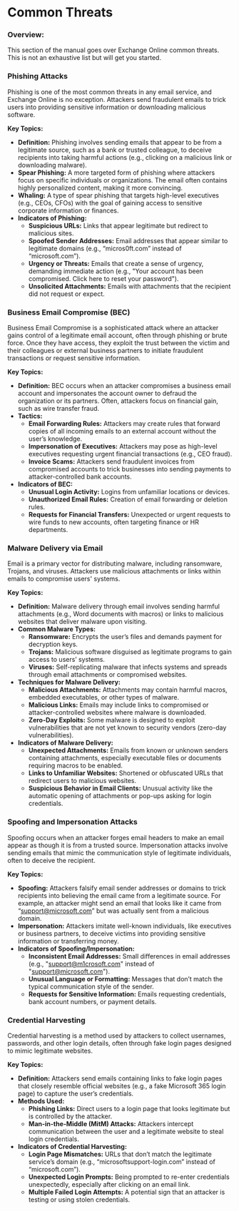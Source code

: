 # Common Threats

### **Overview:**

This section of the manual goes over Exchange Online common threats. This is not an exhaustive list but will get you started.

### **Phishing Attacks**

Phishing is one of the most common threats in any email service, and Exchange Online is no exception. Attackers send fraudulent emails to trick users into providing sensitive information or downloading malicious software.

**Key Topics:**

* **Definition:** Phishing involves sending emails that appear to be from a legitimate source, such as a bank or trusted colleague, to deceive recipients into taking harmful actions (e.g., clicking on a malicious link or downloading malware).
* **Spear Phishing:** A more targeted form of phishing where attackers focus on specific individuals or organizations. The email often contains highly personalized content, making it more convincing.
* **Whaling:** A type of spear phishing that targets high-level executives (e.g., CEOs, CFOs) with the goal of gaining access to sensitive corporate information or finances.
* **Indicators of Phishing:**
  * **Suspicious URLs:** Links that appear legitimate but redirect to malicious sites.
  * **Spoofed Sender Addresses:** Email addresses that appear similar to legitimate domains (e.g., “micros0ft.com” instead of “microsoft.com”).
  * **Urgency or Threats:** Emails that create a sense of urgency, demanding immediate action (e.g., "Your account has been compromised. Click here to reset your password").
  * **Unsolicited Attachments:** Emails with attachments that the recipient did not request or expect.

### **Business Email Compromise (BEC)**

Business Email Compromise is a sophisticated attack where an attacker gains control of a legitimate email account, often through phishing or brute force. Once they have access, they exploit the trust between the victim and their colleagues or external business partners to initiate fraudulent transactions or request sensitive information.

**Key Topics:**

* **Definition:** BEC occurs when an attacker compromises a business email account and impersonates the account owner to defraud the organization or its partners. Often, attackers focus on financial gain, such as wire transfer fraud.
* **Tactics:**
  * **Email Forwarding Rules:** Attackers may create rules that forward copies of all incoming emails to an external account without the user’s knowledge.
  * **Impersonation of Executives:** Attackers may pose as high-level executives requesting urgent financial transactions (e.g., CEO fraud).
  * **Invoice Scams:** Attackers send fraudulent invoices from compromised accounts to trick businesses into sending payments to attacker-controlled bank accounts.
* **Indicators of BEC:**
  * **Unusual Login Activity:** Logins from unfamiliar locations or devices.
  * **Unauthorized Email Rules:** Creation of email forwarding or deletion rules.
  * **Requests for Financial Transfers:** Unexpected or urgent requests to wire funds to new accounts, often targeting finance or HR departments.

### **Malware Delivery via Email**

Email is a primary vector for distributing malware, including ransomware, Trojans, and viruses. Attackers use malicious attachments or links within emails to compromise users' systems.

**Key Topics:**

* **Definition:** Malware delivery through email involves sending harmful attachments (e.g., Word documents with macros) or links to malicious websites that deliver malware upon visiting.
* **Common Malware Types:**
  * **Ransomware:** Encrypts the user’s files and demands payment for decryption keys.
  * **Trojans:** Malicious software disguised as legitimate programs to gain access to users’ systems.
  * **Viruses:** Self-replicating malware that infects systems and spreads through email attachments or compromised websites.
* **Techniques for Malware Delivery:**
  * **Malicious Attachments:** Attachments may contain harmful macros, embedded executables, or other types of malware.
  * **Malicious Links:** Emails may include links to compromised or attacker-controlled websites where malware is downloaded.
  * **Zero-Day Exploits:** Some malware is designed to exploit vulnerabilities that are not yet known to security vendors (zero-day vulnerabilities).
* **Indicators of Malware Delivery:**
  * **Unexpected Attachments:** Emails from known or unknown senders containing attachments, especially executable files or documents requiring macros to be enabled.
  * **Links to Unfamiliar Websites:** Shortened or obfuscated URLs that redirect users to malicious websites.
  * **Suspicious Behavior in Email Clients:** Unusual activity like the automatic opening of attachments or pop-ups asking for login credentials.

### **Spoofing and Impersonation Attacks**

Spoofing occurs when an attacker forges email headers to make an email appear as though it is from a trusted source. Impersonation attacks involve sending emails that mimic the communication style of legitimate individuals, often to deceive the recipient.

**Key Topics:**

* **Spoofing:** Attackers falsify email sender addresses or domains to trick recipients into believing the email came from a legitimate source. For example, an attacker might send an email that looks like it came from “[support@microsoft.com](mailto:support@microsoft.com)” but was actually sent from a malicious domain.
* **Impersonation:** Attackers imitate well-known individuals, like executives or business partners, to deceive victims into providing sensitive information or transferring money.
* **Indicators of Spoofing/Impersonation:**
  * **Inconsistent Email Addresses:** Small differences in email addresses (e.g., "support@m1crosoft.com" instead of "[support@microsoft.com](mailto:support@microsoft.com)").
  * **Unusual Language or Formatting:** Messages that don’t match the typical communication style of the sender.
  * **Requests for Sensitive Information:** Emails requesting credentials, bank account numbers, or payment details.

### **Credential Harvesting**

Credential harvesting is a method used by attackers to collect usernames, passwords, and other login details, often through fake login pages designed to mimic legitimate websites.

**Key Topics:**

* **Definition:** Attackers send emails containing links to fake login pages that closely resemble official websites (e.g., a fake Microsoft 365 login page) to capture the user’s credentials.
* **Methods Used:**
  * **Phishing Links:** Direct users to a login page that looks legitimate but is controlled by the attacker.
  * **Man-in-the-Middle (MitM) Attacks:** Attackers intercept communication between the user and a legitimate website to steal login credentials.
* **Indicators of Credential Harvesting:**
  * **Login Page Mismatches:** URLs that don’t match the legitimate service’s domain (e.g., “microsoftsupport-login.com” instead of “microsoft.com”).
  * **Unexpected Login Prompts:** Being prompted to re-enter credentials unexpectedly, especially after clicking on an email link.
  * **Multiple Failed Login Attempts:** A potential sign that an attacker is testing or using stolen credentials.

